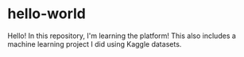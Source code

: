 # hello-world
Hello! In this repository, I'm learning the platform!
This also includes a machine learning project I did using Kaggle datasets.
